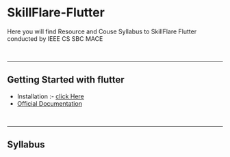 # SkillFlare-Flutter


Here you will find Resource and Couse Syllabus to SkillFlare Flutter conducted by IEEE CS SBC MACE


<br>

---

## Getting Started with flutter

- Installation :- [click Here](https://docs.flutter.dev/get-started/install)
- [Official Documentation](https://pub.dev/)
<br>

---
## Syllabus
